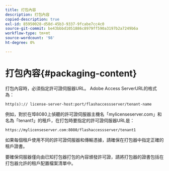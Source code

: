 ```yaml
---
title: 打包內容
description: 打包內容
copied-description: true
exl-id: 85950028-d58d-45b3-9337-9fcabe7cc4c0
source-git-commit: be43bbbd1051886c8979ff590a3197b2a7249b6a
workflow-type: tm+mt
source-wordcount: '98'
ht-degree: 0%

---
```


# 打包內容{#packaging-content}

打包內容時，必須指定許可證伺服器URL。 Adobe Access ServerURL的格式為：

```
http(s):// license-server-host:port/flashaccessserver/tenant-name
```

例如，對於在埠8080上偵聽的許可證伺服器主機名「mylicenseserver.com」和名為「tenant1」的租戶，在打包時要指定的許可證伺服器URL是：

```
https://mylicenseserver.com:8080/flashaccessserver/tenant1
```

如果每個租戶使用不同的許可證伺服器和傳輸憑據，請確保在打包器中指定正確的租戶證書。

要確保伺服器僅向由已知打包器打包的內容頒發許可證，請將打包器的證書包括在打包器允許的租戶配置檔案清單中。
